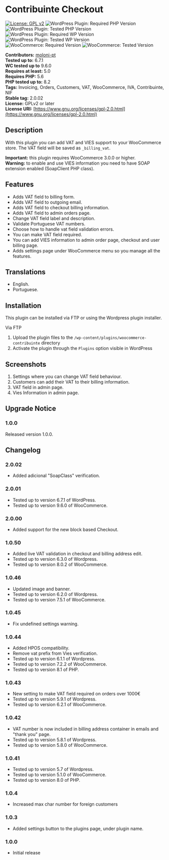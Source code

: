 # Contribuinte Checkout

[![License: GPL v2](https://img.shields.io/badge/License-GPL_v2-green.svg)](https://www.gnu.org/licenses/old-licenses/gpl-2.0.en.html)
![WordPress Plugin: Required PHP Version](https://img.shields.io/badge/php-%3E%3D5.6-blue)
![WordPress Plugin: Tested PHP Version](https://img.shields.io/badge/php-8.2%20tested-blue)
![WordPress Plugin: Required WP Version](https://img.shields.io/badge/WordPress-%3E%3D%205.0-orange)
![WordPress Plugin: Tested WP Version](https://img.shields.io/badge/WordPress-6.7.1%20tested-orange)
![WooCommerce: Required Version](https://img.shields.io/badge/WooCommerce-%3E%3D%203.0.0-orange)
![WooCommerce: Tested Version](https://img.shields.io/badge/WooCommerce-9.6.0%20tested-orange)

**Contributors:**       [moloni-pt](https://github.com/moloni-pt)  
**Tested up to:**       6.7.1  
**WC tested up to**     9.6.0  
**Requires at least:**  5.0  
**Requires PHP:**       5.6  
**PHP tested up to:**   8.2  
**Tags:**               Invoicing, Orders, Customers, VAT, WooCommerce, IVA, Contribuinte, NIF  
**Stable tag:**         2.0.02  
**License:**            GPLv2 or later    
**License URI:**        [https://www.gnu.org/licenses/gpl-2.0.html](https://www.gnu.org/licenses/gpl-2.0.html)  

## Description

With this plugin you can add VAT and VIES support to your WooCommerce store. The VAT field will be saved as `_billing_vat`.

**Important:** this plugin requires WooCommerce 3.0.0 or higher.  
**Warning:** to enable and use VIES information you need to have SOAP extension enabled (SoapClient PHP class).

## Features

* Adds VAT field to billing form.
* Adds VAT field to outgoing email.
* Adds VAT field to checkout billing information.
* Adds VAT field to admin orders page.
* Change VAT field label and description.
* Validate Portuguese VAT numbers.
* Choose how to handle vat field validation errors.
* You can make VAT field required.
* You can add VIES information to admin order page, checkout and user billing page.
* Adds settings page under WooCommerce menu so you manage all the features.

## Translations

* English.
* Portuguese.

## Installation
This plugin can be installed via FTP or using the Wordpress plugin installer.

Via FTP
1. Upload the plugin files to the `/wp-content/plugins/woocommerce-contribuinte` directory
2. Activate the plugin through the `Plugins` option visible in WordPress

## Screenshots
1. Settings where you can change VAT field behaviour.
2. Customers can add their VAT to their billing information.
3. VAT field in admin page.
4. Vies Information in admin page.

## Upgrade Notice
### 1.0.0
Released version 1.0.0.

## Changelog
### 2.0.02
* Added adicional "SoapClass" verification.

### 2.0.01
* Tested up to version 6.7.1 of WordPress.
* Tested up to version 9.6.0 of WooCommerce.

### 2.0.00
* Added support for the new block based Checkout.

### 1.0.50
* Added live VAT validation in checkout and billing address edit.
* Tested up to version 6.3.0 of Wordpress.
* Tested up to version 8.0.2 of WooCommerce.

### 1.0.46
* Updated image and banner.
* Tested up to version 6.2.0 of Wordpress.
* Tested up to version 7.5.1 of WooCommerce.

### 1.0.45
* Fix undefined settings warning.

### 1.0.44
* Added HPOS compatibility.
* Remove vat prefix from Vies verification.
* Tested up to version 6.1.1 of Wordpress.
* Tested up to version 7.2.2 of WooCommerce.
* Tested up to version 8.1 of PHP.

### 1.0.43
* New setting to make VAT field required on orders over 1000€
* Tested up to version 5.9.1 of Wordpress.
* Tested up to version 6.2.1 of WooCommerce.

### 1.0.42
* VAT number is now included in billing address container in emails and "thank you" page.
* Tested up to version 5.8.1 of Wordpress.
* Tested up to version 5.8.0 of WooCommerce.

### 1.0.41
* Tested up to version 5.7 of Wordpress.
* Tested up to version 5.1.0 of WooCommerce.
* Tested up to version 8.0 of PHP.

### 1.0.4
* Increased max char number for foreign customers

### 1.0.3
* Added settings button to the plugins page, under plugin name.

### 1.0.0
* Initial release
